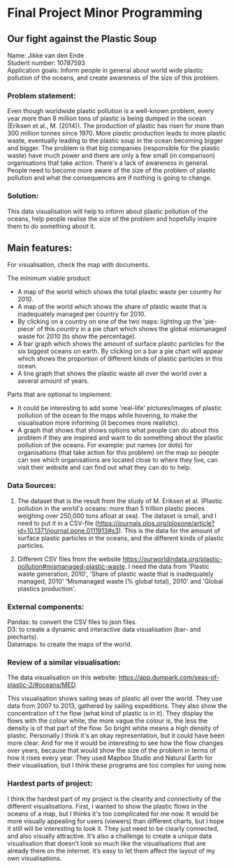 # Final Project Minor Programming

## Our fight against the Plastic Soup

Name: Jikke van den Ende  
Student number: 10787593  
Application goals: Inform people in general about world wide plastic pollution
of the oceans, and create awareness of the size of this problem.

### Problem statement:

Even though worldwide plastic pollution is a well-known problem, every year more
than 8 million tons of plastic is being dumped in the ocean (Eriksen et al., M. (2014)). The production of plastic has risen for more than 300 million tonnes
since 1970. More plastic production leads to more plastic waste, eventually
leading to the plastic soup in the ocean becoming bigger and bigger. The problem
is that big companies (responsible for the plastic waste) have much power and
there are only a few small (in comparison) organisations that take action.
There's a lack of awareness in general. People need to become more aware of the
size of the problem of plastic pollution and what the consequences are if
nothing is going to change.  

### Solution:

This data visualisation will help to inform about plastic pollution of the
oceans, help people realise the size of the problem and hopefully inspire them
to do something about it.

## Main features:

For visualisation, check the map with documents.

The minimum viable product:  
-	A map of the world which shows the total plastic waste per country for 2010.
- A map of the world which shows the share of plastic waste that is inadequately
managed per country for 2010.
- By clicking on a country on one of the two maps: lighting up the 'pie-piece'
of this country in a pie chart which shows the global mismanaged waste for 2010
(to show the percentage).
- A bar graph which shows the amount of surface plastic particles for the six
biggest oceans on earth. By clicking on a bar a pie chart will appear which
shows the proportion of different kinds of plastic particles in this ocean.
-	A line graph that shows the plastic waste all over the world over a several
amount of years.

Parts that are optional to implement:
- It could be interesting to add some 'real-life' pictures/images of plastic
pollution of the ocean to the maps while hovering, to make the visualisation
more informing (it becomes more realistic).
-	A graph that shows that shows options what people can do about this problem if
they are inspired and want to do something about the plastic pollution of the
oceans. For example: put names (or dots) for organisations (that take action for
this problem) on the map so people can see which organisations are located close
to where they live, can visit their website and can find out what they can do to
help.

### Data Sources:
1. The dataset that is the result from the study of M. Eriksen et al. (Plastic
pollution in the world's oceans: more than 5 trillion plastic pieces weighing
over 250,000 tons afloat at sea). The dataset is small, and I need to put it
in a CSV-file (https://journals.plos.org/plosone/article?id=10.1371/journal.pone.0111913#s3). This is the data for the amount of surface plastic
particles in the oceans, and the different kinds of plastic particles.

2.	Different CSV files from the website https://ourworldindata.org/plastic-pollution#mismanaged-plastic-waste. I need the data from 'Plastic waste
generation, 2010', 'Share of plastic waste that is inadequately managed, 2010'
'Mismanaged waste (% global total), 2010' and 'Global plastics production'.

### External components:

Pandas: to convert the CSV files to json files.  
D3: to create a dynamic and interactive data visualisation (bar- and piecharts).  
Datamaps: to create the maps of the world.  

### Review of a similar visualisation:

The data visualisation on this website: https://app.dumpark.com/seas-of-plastic-2/#oceans/MED.

This visualisation shows sailing seas of plastic all over the world. They use data from 2007 to 2013, gathered by sailing expeditions. They also show the concentration of t he flow (what kind of plastic is in it). They display the flows with the colour white, the more vague the colour is, the less the density is of that part of the flow. So bright white means a high density of plastic. Personally I think it's an okay representation, but it could have been more clear. And for me it would be interesting to see how the flow changes over years, because that would show the size of the problem in terms of how it rises every year. They used Mapbox Studio and Natural Earth for their visualisation, but I think these programs are too complex for using now. 


### Hardest parts of project:

I think the hardest part of my project is the clearity and connectivity of the
different visualisations. First, I wanted to show the plastic flows in the
oceans of a map, but I thinks it's too complicated for me now. It would be
more visually appealing for users (viewers) than different charts, but I hope it
still will be interesting to look it. They just need to be clearly connected,
and also visually attractive.
It’s also a challenge to create a unique data visualisation that
doesn’t look so much like the visualisations that are already there on the
internet. It’s easy to let them affect the layout of my own visualisations.
